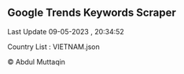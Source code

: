 

## Google Trends Keywords Scraper 
 
Last Update 09-05-2023 , 20:34:52

Country List :
VIETNAM.json



© Abdul Muttaqin 
